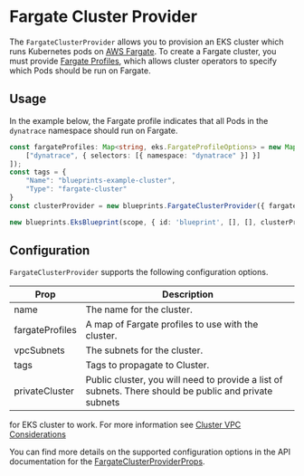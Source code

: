 # Fargate Cluster Provider

The `FargateClusterProvider` allows you to provision an EKS cluster which runs Kubernetes pods on [AWS Fargate](https://docs.aws.amazon.com/eks/latest/userguide/fargate.html). To create a Fargate cluster, you must provide [Fargate Profiles](https://docs.aws.amazon.com/eks/latest/userguide/fargate-profile.html), which allows cluster operators to specify which Pods should be run on Fargate.

## Usage 

In the example below, the Fargate profile indicates that all Pods in the `dynatrace` namespace should run on Fargate.

```typescript
const fargateProfiles: Map<string, eks.FargateProfileOptions> = new Map([
    ["dynatrace", { selectors: [{ namespace: "dynatrace" }] }]
]);
const tags = {
    "Name": "blueprints-example-cluster",
    "Type": "fargate-cluster"
}
const clusterProvider = new blueprints.FargateClusterProvider({ fargateProfiles, tags });

new blueprints.EksBlueprint(scope, { id: 'blueprint', [], [], clusterProvider });
```

## Configuration

`FargateClusterProvider` supports the following configuration options. 

| Prop                  | Description |
|-----------------------|-------------|
| name                  | The name for the cluster.
| fargateProfiles       | A map of Fargate profiles to use with the cluster.
| vpcSubnets            | The subnets for the cluster.
| tags                  | Tags to propagate to Cluster.
| privateCluster        | Public cluster, you will need to provide a list of subnets. There should be public and private subnets 
for EKS cluster to work. For more information see [Cluster VPC Considerations](https://docs.aws.amazon.com/eks/latest/userguide/network_reqs.html)

You can find more details on the supported configuration options in the API documentation for the [FargateClusterProviderProps](../api/interfaces/clusters.FargateClusterProviderProps.html).